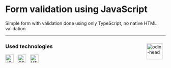 # Form validation using JavaScript

Simple form with validation done using only TypeScript, no native HTML validation

---

[<img align="right" alt="odin-head" width="50px" src="https://user-images.githubusercontent.com/33003089/213583000-bb26a90c-ec79-4d81-89a9-fc791792467d.svg" style="padding-right:10px;padding-top:10px;"/>](https://www.theodinproject.com/lessons/node-path-javascript-dynamic-user-interface-interactions)

### Used technologies

[<img align="left" alt="JS" width="26px" src="https://cdn.jsdelivr.net/gh/devicons/devicon/icons/typescript/typescript-original.svg" style="padding-right:10px;" />][ts]
[<img align="left" alt="CSS" width="26px" src="https://cdn.jsdelivr.net/gh/devicons/devicon/icons/css3/css3-original.svg" style="padding-right:10px;"/>][css]
[<img align="left" alt="HTML" width="26px" src="https://cdn.jsdelivr.net/gh/devicons/devicon/icons/html5/html5-original.svg" style="padding-right:10px;"/>][html]

[ts]: https://en.wikipedia.org/wiki/JavaScript
[html]: https://en.wikipedia.org/wiki/HTML
[css]: https://en.wikipedia.org/wiki/CSS
